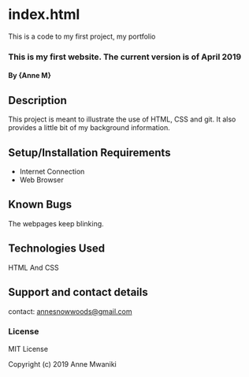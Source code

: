 # index.html
This is a code to my first project, my portfolio
### This is my first website. The current version is of April 2019
#### By **{Anne M}**
## Description
This project is meant to illustrate the use of HTML, CSS and git. It also provides a little bit of my background information.
## Setup/Installation Requirements
* Internet Connection
* Web Browser

## Known Bugs
 The webpages keep blinking. 
## Technologies Used
 HTML And CSS
## Support and contact details
contact: annesnowwoods@gmail.com
### License
MIT License

Copyright (c) 2019  Anne Mwaniki
